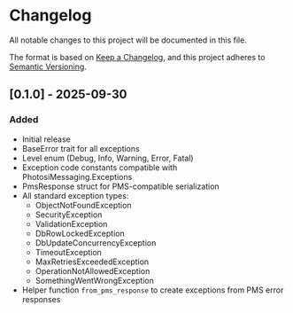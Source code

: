 # Changelog

All notable changes to this project will be documented in this file.

The format is based on [Keep a Changelog](https://keepachangelog.com/en/1.0.0/),
and this project adheres to [Semantic Versioning](https://semver.org/spec/v2.0.0.html).

## [0.1.0] - 2025-09-30

### Added
- Initial release
- BaseError trait for all exceptions
- Level enum (Debug, Info, Warning, Error, Fatal)
- Exception code constants compatible with PhotosiMessaging.Exceptions
- PmsResponse struct for PMS-compatible serialization
- All standard exception types:
  - ObjectNotFoundException
  - SecurityException
  - ValidationException
  - DbRowLockedException
  - DbUpdateConcurrencyException
  - TimeoutException
  - MaxRetriesExceededException
  - OperationNotAllowedException
  - SomethingWentWrongException
- Helper function `from_pms_response` to create exceptions from PMS error responses
